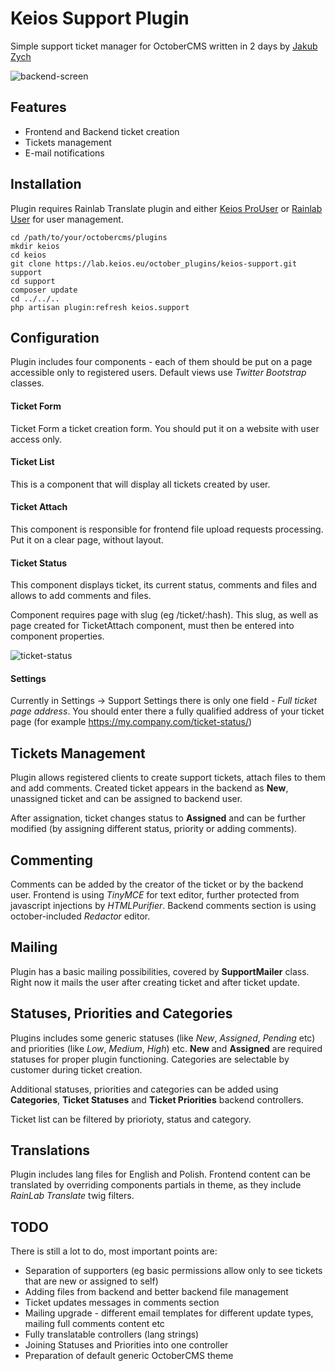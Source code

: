 # Keios Support Plugin

Simple support ticket manager for OctoberCMS written in 2 days by [Jakub Zych](http://keios.eu) 

![backend-screen](https://i.keios.eu/screenshot-151219-183307.png)

## Features

- Frontend and Backend ticket creation
- Tickets management
- E-mail notifications

## Installation

Plugin requires Rainlab Translate plugin and either [Keios ProUser](https://lab.keios.eu/october_plugins/keios-prouser) or [Rainlab User](https://octobercms.com/plugin/rainlab-user) for user management.

    cd /path/to/your/octobercms/plugins
    mkdir keios
    cd keios
    git clone https://lab.keios.eu/october_plugins/keios-support.git support
    cd support
    composer update
    cd ../../..
    php artisan plugin:refresh keios.support

## Configuration

Plugin includes four components - each of them should be put on a page accessible only to registered users. Default views use *Twitter Bootstrap* classes. 

#### Ticket Form

Ticket Form a ticket creation form. You should put it on a website with user access only.

#### Ticket List

This is a component that will display all tickets created by user. 

#### Ticket Attach

This component is responsible for frontend file upload requests processing. Put it on a clear page, without layout. 

#### Ticket Status

This component displays ticket, its current status, comments and files and allows to add comments and files. 

Component requires page with slug (eg /ticket/:hash). This slug, as well as page created for TicketAttach component, must then be entered into component properties. 

![ticket-status](https://i.keios.eu/screenshot-151219-182652.png)

#### Settings

Currently in Settings -> Support Settings there is only one field - *Full ticket page address*. You should enter there a fully qualified address of your ticket page (for example https://my.company.com/ticket-status/)


## Tickets Management

Plugin allows registered clients to create support tickets, attach files to them and add comments. Created ticket appears in the backend as **New**, unassigned ticket and can be assigned to backend user. 
 
 After assignation, ticket changes status to **Assigned** and can be further modified (by assigning different status, priority or adding comments).

## Commenting

Comments can be added by the creator of the ticket or by the backend user. Frontend is using *TinyMCE* for text editor, further protected from javascript injections by *HTMLPurifier*. Backend comments section is using october-included *Redactor* editor.

## Mailing

Plugin has a basic mailing possibilities, covered by **SupportMailer** class. Right now it mails the user after creating ticket and after ticket update.

## Statuses, Priorities and Categories

Plugins includes some generic statuses (like *New*, *Assigned*, *Pending* etc) and priorities (like *Low*, *Medium*, *High*) etc. **New** and **Assigned** are required statuses for proper plugin functioning. Categories are selectable by customer during ticket creation.

Additional statuses, priorities and categories can be added using **Categories**, **Ticket Statuses** and **Ticket Priorities** backend controllers.

Ticket list can be filtered by priorioty, status and category.

## Translations

Plugin includes lang files for English and Polish. Frontend content can be translated by overriding components partials in theme, as they include *RainLab Translate* twig filters. 

## TODO

There is still a lot to do, most important points are:

- Separation of supporters (eg basic permissions allow only to see tickets that are new or assigned to self)
- Adding files from backend and better backend file management
- Ticket updates messages in comments section
- Mailing upgrade - different email templates for different update types, mailing full comments content etc
- Fully translatable controllers (lang strings)
- Joining Statuses and Priorities into one controller
- Preparation of default generic OctoberCMS theme